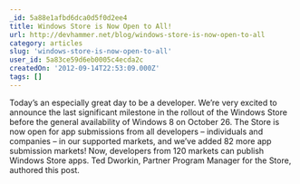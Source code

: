 ```yaml
---
_id: 5a88e1afbd6dca0d5f0d2ee4
title: Windows Store is Now Open to All!
url: http://devhammer.net/blog/windows-store-is-now-open-to-all
category: articles
slug: 'windows-store-is-now-open-to-all'
user_id: 5a83ce59d6eb0005c4ecda2c
createdOn: '2012-09-14T22:53:09.000Z'
tags: []
---
```


Today’s an especially great day to be a developer. We’re very excited to announce the last significant milestone in the rollout of the Windows Store before the general availability of Windows 8 on October 26. The Store is now open for app submissions from all developers – individuals and companies – in our supported markets, and we’ve added 82 more app submission markets! Now, developers from 120 markets can publish Windows Store apps. Ted Dworkin, Partner Program Manager for the Store, authored this post.
